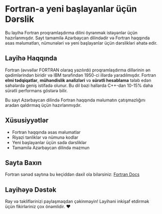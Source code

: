 # Fortran-a yeni başlayanlar üçün Dərslik

Bu layihə Fortran proqramlaşdırma dilini öyrənmək istəyənlər üçün hazırlanmışdır. Sayt tamamilə Azərbaycan dilindədir və Fortran haqqında əsas məlumatları, nümunələri və yeni başlayanlar üçün dərslikləri əhatə edir.

## Layihə Haqqında

Fortran (əvvəllər FORTRAN olaraq yazılırdı) proqramlaşdırma dillərinin ən qədimlərindən biridir və IBM tərəfindən 1950-ci illərdə yaradılmışdır. Fortran **elmi tədqiqatlar**, **mühəndislik analizləri** və **sürətli hesablama** tələb edən sahələrdə geniş istifadə olunur. Bu dil bəzi hallarda C++-dan 10-15% daha sürətli performans göstərə bilir.

Bu sayt Azərbaycan dilində Fortran haqqında məlumatın çatışmazlığını aradan qaldırmaq üçün hazırlanmışdır.

## Xüsusiyyətlər

- Fortran haqqında əsas məlumatlar
- Riyazi tənliklər və nümunə kodlar
- Yeni başlayanlar üçün sadə dərsliklər
- Tamamilə Azərbaycan dilində məzmun

## Sayta Baxın

Fortran sənəd saytına bu keçiddən daxil ola bilərsiniz: [Fortran Docs](https://fortran.mziya.xyz)

## Layihəyə Dəstək

Rəy və təkliflərinizi paylaşmaqdan çəkinməyin! Layihəni inkişaf etdirmək üçün fikirləriniz çox önəmlidir. ❤️
